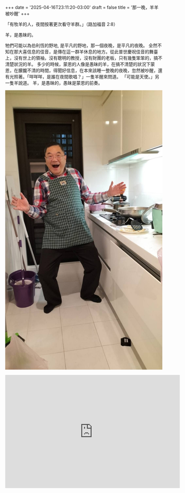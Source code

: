 +++
date = '2025-04-16T23:11:20-03:00'
draft = false
title = '那一晚，羊羊被吵醒'
+++

「有牧羊的人，夜間按著更次看守羊群。」（路加福音 2:8）

羊，是愚昧的。

牠們可能以為伯利恆的野地, 是平凡的野地，那一個夜晚，是平凡的夜晚。
全然不知在那大喜信息的佳音，是傳在這一群羊休息的地方。從此普世慶祝佳音的舞臺上，沒有世上的領袖，沒有聰明的教授，沒有財團的老板，只有幾隻笨笨的，搞不清楚狀況的羊。
多少的時候，蒙恩的人像是愚昧的羊，在搞不清楚的狀況下蒙恩，在朦朧不清的時間，得聞好信息，在本來該睡一整晚的夜晚，忽然被吵醒，還有光照著。「咩咩咩，是誰在夜間歌唱？」一隻羊醒來問道。
「可能是天使。」另一隻羊說道。
羊，是愚昧的，愚昧是蒙恩的前奏。

![Image alt](images/IMG_1537.JPG)

<iframe src="https://www.facebook.com/plugins/video.php?height=362&href=https%3A%2F%2Fwww.facebook.com%2Fwenlian.chang%2Fvideos%2F649779907850064%2F&show_text=false&width=560&t=0" width="560" height="362" style="border:none;overflow:hidden" scrolling="no" frameborder="0" allowfullscreen="true" allow="autoplay; clipboard-write; encrypted-media; picture-in-picture; web-share" allowFullScreen="true"></iframe>